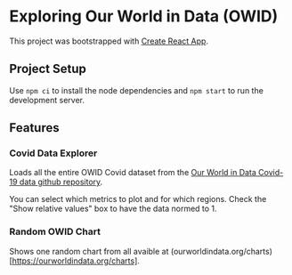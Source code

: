 # Exploring Our World in Data (OWID)

This project was bootstrapped with [Create React App](https://github.com/facebook/create-react-app).

## Project Setup

Use `npm ci` to install the node dependencies and `npm start` to run the development server.

## Features

### Covid Data Explorer

Loads all the entire OWID Covid dataset from the [Our World in Data Covid-19 data github repository](https://github.com/owid/covid-19-data/tree/master/public/data).

You can select which metrics to plot and for which regions. Check the "Show relative values" box to have the data normed to 1.

### Random OWID Chart

Shows one random chart from all avaible at (ourworldindata.org/charts)[https://ourworldindata.org/charts].
